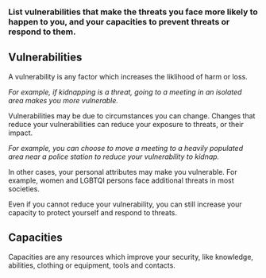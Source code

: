 [Title]: # (Vulnerabilities and Capacities)
[Order]: # (4)

### List vulnerabilities that make the threats you face more likely to happen to you, and your capacities to prevent threats or respond to them. 

## Vulnerabilities

A vulnerability is any factor which increases the liklihood of harm or loss. 

*For example, if kidnapping is a threat, going to a meeting in an isolated area makes you more vulnerable.* 

Vulnerabilities may be due to circumstances you can change. Changes that reduce your vulnerabilities can reduce your exposure to threats, or their impact. 

*For example, you can choose to move a meeting to a heavily populated area near a police station to reduce your vulnerability to kidnap.* 

In other cases, your personal attributes may make you vulnerable. For example, women and LGBTQI persons face additional threats in most societies. 

Even if you cannot reduce your vulnerability, you can still increase your capacity to protect yourself and respond to threats. 

## Capacities

Capacities are any resources which improve your security, like knowledge, abilities, clothing or equipment, tools and contacts. 
